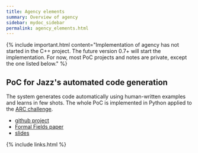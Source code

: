 ```yaml
---
title: Agency elements
summary: Overview of agency
sidebar: mydoc_sidebar
permalink: agency_elements.html
---
```


{% include important.html content="Implementation of agency has not started in the C++ project. The future version 0.7+ will start the
implementation. For now, most PoC projects and notes are private, except the one listed below." %}

## PoC for Jazz's automated code generation

The system generates code automatically using human-written examples and learns in few shots. The whole PoC is implemented in Python
applied to the [ARC challenge](https://www.kaggle.com/c/abstraction-and-reasoning-challenge).

* [github project](https://github.com/kaalam/JazzARC)
* [Formal Fields paper](https://arxiv.org/abs/2007.14075)
* [slides](https://www.slideshare.net/SantiagoBasalda/jazz-open-expo-europe-june-2020)

{% include links.html %}
